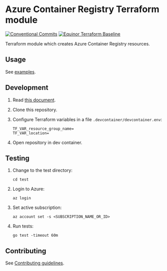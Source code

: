 # Azure Container Registry Terraform module

[![Conventional Commits](https://img.shields.io/badge/Conventional%20Commits-1.0.0-yellow.svg)](https://conventionalcommits.org)
[![Equinor Terraform Baseline](https://img.shields.io/badge/Equinor%20Terraform%20Baseline-1.0.0-blueviolet)](https://github.com/equinor/terraform-baseline)

Terraform module which creates Azure Container Registry resources.

## Usage

See [examples](examples).

## Development

1. Read [this document](https://code.visualstudio.com/docs/devcontainers/containers).

1. Clone this repository.

1. Configure Terraform variables in a file `.devcontainer/devcontainer.env`:

    ```env
    TF_VAR_resource_group_name=
    TF_VAR_location=
    ```

1. Open repository in dev container.

## Testing

1. Change to the test directory:

    ```console
    cd test
    ```

1. Login to Azure:

    ```console
    az login
    ```

1. Set active subscription:

    ```console
    az account set -s <SUBSCRIPTION_NAME_OR_ID>
    ```

1. Run tests:

    ```console
    go test -timeout 60m
    ```

## Contributing

See [Contributing guidelines](https://github.com/equinor/terraform-baseline/blob/main/CONTRIBUTING.md).
